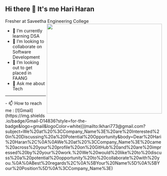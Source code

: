 ## Hi there 👋 It's me Hari Haran

Fresher at Saveetha Engineering College
<img align="right" width="370" height="290" src="https://miro.medium.com/v2/resize:fit:1360/1*zVnWJtyGOX_kUIDm6ccCfQ.gif">
- 🌱 I’m currently learning DSA
- 👯 I’m looking to collaborate on Software Development
- 🤔 I’m looking out to get placed in FAANG
- 💬 Ask me about Tech
<hr>
- 📫 How to reach me :
<br\>
[![Gmail](https://img.shields.io/badge/Gmail-D14836?style=for-the-badge&logo=gmail&logoColor=white)](mailto:lkhari773@gmail.com?subject=We%20at%20%3CCompany_Name%3E%20are%20Interested%20in%20Discussing%20a%20Potential%20Opportunity&body=Dear%20Hari%20Haran%2C%0A%0AWe%20at%20%3CCompany_Name%3E%20came%20across%20your%20profile%20on%20GitHub%20and%20are%20impressed%20by%20your%20work.%20We%20would%20like%20to%20discuss%20a%20potential%20opportunity%20to%20collaborate%20with%20you.%0A%0ABest%20regards%2C%0A%5BYour%20Name%5D%0A%5BYour%20Position%5D%0A%3CCompany_Name%3E)






